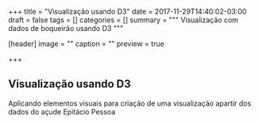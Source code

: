 +++
title = "Visualização usando D3"
date = 2017-11-29T14:40:02-03:00
draft = false
tags = []
categories = []
summary = """
Visualização com dados de boqueirão usando D3
"""

[header]
image = ""
caption = ""
preview = true

+++

<script src="https://d3js.org/d3.v4.min.js"></script>
<link rel="stylesheet" href="https://maxcdn.bootstrapcdn.com/bootstrap/3.3.6/css/bootstrap.min.css">
<div class="container">
  <div class="row">
    <h2>Visualização usando D3</h2>
    <p>Aplicando elementos visuais para criação de uma visualização apartir dos dados do açude Epitácio Pessoa</p>
  </div>
  <div class="row mychart" id="chart">
  </div>
</div>

<style>
  .mychart rect {
    fill: steelblue;
  }

  .mychart rect:hover {
    fill: red;
  }

  .mychart text {
    font: 12px sans-serif;
    text-anchor: left;
  }
</style>

<script type="text/javascript">
  "use strict"

  function desenhaBarras(dados) {

    var larguraSVG = 700,
        alturaSVG = 200;

    var	margin = {top: 50, right: 0, bottom: 50, left: 0}, // para descolar a vis das bordas do grafico
            larguraVis = larguraSVG - margin.left - margin.right,
            alturaVis = alturaSVG - margin.top - margin.bottom;

    var x = d3.scaleBand()
            .domain(dados.map((dado) => dado.mes))
            .range([0,larguraVis])
            .padding([1]);

    var grafico = d3.select('#chart')
      .append('svg')
        .attr('width',larguraSVG)
        .attr('height',alturaSVG)
        .append('g')
          .attr('transform', 'translate(' + margin.left + ',' + margin.top + ')');

    <!-- O circulo amarelo indica os dados em noventa_percentil -->

    grafico.selectAll('g')
      .data(dados)
      .enter()
        .append('circle')
          .attr('cx',dado => x(dado.mes))
          .attr('cy',50)
          .attr('r',dado => dado.noventa_percentil/4)
          .attr("fill",'yellow');

    <!-- O circulo em azul indica os dados em dez_percentil -->

    grafico.selectAll('g')
      .data(dados)
      .enter()
        .append('circle')
          .attr('cx',dado => x(dado.mes))
          .attr('cy',50)
          .attr('r', dado => dado.dez_percentil/4)
          .attr("fill",'blue');

    grafico.append("g")
      .attr("class", "x axis")
      .attr("transform", "translate(0," + alturaVis + ")")
      .call(d3.axisBottom(x)); // magica do d3: gera eixo a partir da escala

  }

  d3.csv('https://raw.githubusercontent.com/tsleolima/intro-d3/master/dados/boqueirao-por-mes.csv', function(dados) {
    desenhaBarras(dados);
  });

</script>
